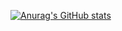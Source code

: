 [![Anurag's GitHub stats](https://github-readme-stats.vercel.app/api?username=klieret)](https://github.com/anuraghazra/github-readme-stats)
